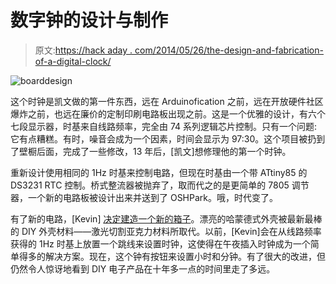 # 数字钟的设计与制作

> 原文:[https://hack aday . com/2014/05/26/the-design-and-fabrication-of-a-digital-clock/](https://hackaday.com/2014/05/26/the-design-and-fabrication-of-a-digital-clock/)

![boarddesign](../Images/6f11d2597defb4a09cffd9aa201f67ac.png)

这个时钟是凯文做的第一件东西，远在 Arduinofication 之前，远在开放硬件社区爆炸之前，也远在廉价的定制印刷电路板出现之前。这是一个优雅的设计，有六个七段显示器，时基来自线路频率，完全由 74 系列逻辑芯片控制。只有一个问题:它有点糟糕。有时，噪音会成为一个因素，时间会显示为 97:30。这个项目被扔到了壁橱后面，完成了一些修改，13 年后，[凯文]想修理他的第一个时钟。

重新设计使用相同的 1Hz 时基来控制电路，但现在时基由一个带 ATtiny85 的 DS3231 RTC 控制。桥式整流器被抛弃了，取而代之的是更简单的 7805 调节器，一个新的电路板被设计出来并送到了 OSHPark。哦，时代变了。

有了新的电路，[Kevin] [决定建造一个新的箱子](http://kevinrye.net/files/upgrading_my_old_7490_clock_p2.php)。漂亮的哈蒙德式外壳被最新最棒的 DIY 外壳材料——激光切割亚克力材料所取代。以前，[Kevin]会在从线路频率获得的 1Hz 时基上放置一个跳线来设置时钟，这使得在午夜插入时钟成为一个简单得多的解决方案。现在，这个钟有按钮来设置小时和分钟。有了很大的改进，但仍然令人惊讶地看到 DIY 电子产品在十年多一点的时间里走了多远。